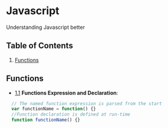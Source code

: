 # Javascript
Understanding Javascript better

## Table of Contents
1. [Functions](#Functions)

## Functions
- [1.1](#1.1) <a name='1.1'></a> **Functions Expression and Declaration**: 
```javascript
  // The named function expression is parsed from the start
  var functionName = function() {}
  //Function declaration is defined at run-time
  function functionName() {}
```
